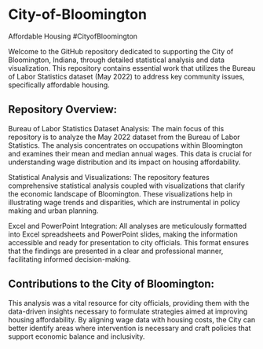 # City-of-Bloomington
Affordable Housing #CityofBloomington

Welcome to the GitHub repository dedicated to supporting the City of Bloomington, Indiana, through detailed statistical analysis and data visualization. This repository contains essential work that utilizes the Bureau of Labor Statistics dataset (May 2022) to address key community issues, specifically affordable housing.

## Repository Overview:
Bureau of Labor Statistics Dataset Analysis: The main focus of this repository is to analyze the May 2022 dataset from the Bureau of Labor Statistics. The analysis concentrates on occupations within Bloomington and examines their mean and median annual wages. This data is crucial for understanding wage distribution and its impact on housing affordability.

Statistical Analysis and Visualizations: The repository features comprehensive statistical analysis coupled with visualizations that clarify the economic landscape of Bloomington. These visualizations help in illustrating wage trends and disparities, which are instrumental in policy making and urban planning.

Excel and PowerPoint Integration: All analyses are meticulously formatted into Excel spreadsheets and PowerPoint slides, making the information accessible and ready for presentation to city officials. This format ensures that the findings are presented in a clear and professional manner, facilitating informed decision-making.

## Contributions to the City of Bloomington:
This analysis was a vital resource for city officials, providing them with the data-driven insights necessary to formulate strategies aimed at improving housing affordability. By aligning wage data with housing costs, the City can better identify areas where intervention is necessary and craft policies that support economic balance and inclusivity.
